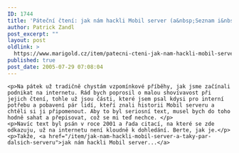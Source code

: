 ```yaml
---
ID: 1744
title: 'Páteční čtení: jak nám hackli Mobil server (a&nbsp;Seznam i&nbsp;MaMedia taky)'
author: Patrick Zandl
post_excerpt: ""
layout: post
oldlink: >
  https://www.marigold.cz/item/patecni-cteni-jak-nam-hackli-mobil-server-a-seznam-i-mamedia-taky
published: true
post_date: 2005-07-29 07:08:04
---
```

	<p>Na pátek už tradičně chystám vzpomínkové příběhy, jak jsme začínali podnikat na internetu. Rád bych poprosil o malou shovívavost při jejich čtení, tohle už jsou části, které jsem psal kdysi pro interní potřebu a pobavení pár lidí, kteří znali historii Mobil serveru a chtěli si ji připomenout. Aby to byl seriosní text, musel bych do toho hodně sahat a přepisovat, což se mi teď nechce. </p>
	<p>Navíc text byl psán v roce 2001 a řada citací, na které se zde odkazuju, už na internetu není kloudně k dohledání. Berte, jak je.</p>
	<p>Takže, <a href="/item/jak-nam-hackli-mobil-server-a-taky-par-dalsich-serveru">jak nám hackli Mobil server...</a>
</p>